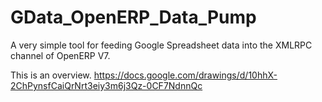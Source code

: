 GData_OpenERP_Data_Pump
=======================

A very simple tool for feeding Google Spreadsheet data into the XMLRPC channel of OpenERP V7.

This is an overview.
https://docs.google.com/drawings/d/10hhX-2ChPynsfCaiQrNrt3eiy3m6j3Qz-0CF7NdnnQc

